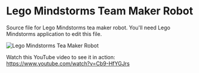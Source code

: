 # Lego Mindstorms Team Maker Robot
Source file for Lego Mindstorms tea maker robot. You'll need Lego Mindstorms application to edit this file.

![Lego Mindstorms Tea Maker Robot](https://media.giphy.com/media/Y3lSzIGsyQNMs/giphy.gif "Lego Mindstorms Tea Maker Robot")

Watch this YouTube video to see it in action:
https://www.youtube.com/watch?v=Cb9-HfYGJrs
